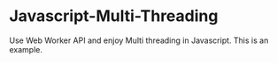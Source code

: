 Javascript-Multi-Threading
==========================

Use Web Worker API and enjoy Multi threading in Javascript. This is an example.
